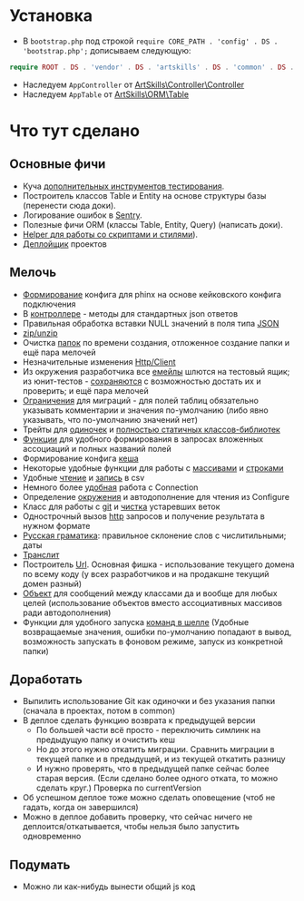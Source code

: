 # Установка
* В `bootstrap.php` под строкой `require CORE_PATH . 'config' . DS . 'bootstrap.php';` дописываем следующую: 
```php
require ROOT . DS . 'vendor' . DS . 'artskills' . DS . 'common' . DS . 'src' . DS . 'config' . DS . 'bootstrap.php';
```
* Наследуем `AppController` от [ArtSkills\Controller\Controller](src/Controller/Controller.php)
* Наследуем `AppTable` от [ArtSkills\ORM\Table](src/ORM/Table.php)

# Что тут сделано

## Основные фичи
* Куча [дополнительных инструментов тестирования](src/TestSuite).
* Построитель классов Table и Entity на основе структуры базы (перенести сюда доки).
* Логирование ошибок в [Sentry](src/Log/Engine).
* Полезные фичи ORM (классы Table, Entity, Query) (написать доки).
* [Helper для работы со скриптами и стилями](src/View/Helper/AssetHelper.md)).
* [Деплойщик](src/Lib/Deployer.md) проектов

## Мелочь
* [Формирование](src/config/phinx.php) конфига для phinx на основе кейковского конфига подключения
* В [контроллере](src/Controller/Controller.php) - методы для стандартных json ответов
* Правильная обработка вставки NULL значений в поля типа [JSON](src/Database/Type/JsonType.php)
* [zip/unzip](src/Filesystem/File.php)
* Очистка [папок](src/Filesystem/Folder.php) по времени создания, отложенное создание папки и ещё пара мелочей
* Незначительные изменения [Http/Client](src/Http/Client.php)
* Из окружения разработчика все [емейлы](src/Mailer/Email.php) шлются на тестовый ящик; из юнит-тестов - [сохраняются](src/Mailer/Transport/TestEmailTransport.php) с возможностью достать их и проверить; и ещё пара мелочей
* [Ограничения](src/Phinx/Db/Table.php) для миграций - для полей таблиц обязательно указывать комментарии и значения по-умолчанию (либо явно указывать, что по-умолчанию значений нет)
* Трейты для [одиночек](src/Traits/Singleton.php) и [полностью статичных классов-библиотек](src/Traits/Library.php)
* [Функции](src/config/functions.php) для удобного формирования в запросах вложенных ассоциаций и полных названий полей
* Формирование конфига [кеша](src/Lib/AppCache.php)
* Некоторые удобные функции для работы с [массивами](src/Lib/Arrays.php) и [строками](src/Lib/Strings.php)
* Удобные [чтение](src/Lib/CsvReader.php) и [запись](src/Lib/CsvWriter.php) в csv
* Немного более [удобная](src/Lib/DB.php) работа с Connection
* Определение [окружения](src/Lib/Env.php) и автодополнение для чтения из Configure
* Класс для работы с [git](src/Lib/Git.php) и [чистка](src/Lib/GitBranchTrim.php) устаревших веток
* Однострочный вызов [http](src/Lib/Http.php) запросов и получение результата в нужном формате
* [Русская граматика](src/Lib/RusGram.php): правильное склонение слов с числитильными; даты
* [Транслит](src/Lib/Translit.php)
* Построитель [Url](src/Lib/Url.php). Основная фишка - использование текущего домена по всему коду (у всех разработчиков и на продакшне текущий домен разный)
* [Объект](src/Lib/ValueObject.php) для сообщений между классами да и вообще для любых целей (использование объектов вместо ассоциативных массивов ради автодополнения)
* Функции для удобного запуска [команд в шелле](src/Lib/Shell.php) (Удобные возвращаемые значения, ошибки по-умолчанию попадают в вывод, возможность запускать в фоновом режиме, запуск из конкретной папки)

 
 
 ## Доработать
* Выпилить использование Git как одиночки и без указания папки (сначала в проектах, потом в common)
* В деплое сделать функцию возврата к предыдущей версии
  * По большей части всё просто - переключить симлинк на предыдущую папку и очистить кеш
  * Но до этого нужно откатить миграции. Сравнить миграции в текущей папке и в предыдущей, и из текущей откатить разницу
  * И нужно проверять, что в предыдущей папке сейчас более старая версия. (Если сделано более одного отката, то можно сделать круг.) Проверка по currentVersion
* Об успешном деплое тоже можно сделать оповещение (чтоб не гадать, когда он завершился)
* Можно в деплое добавить проверку, что сейчас ничего не деплоится/откатывается, чтобы нельзя было запустить одновременно  

## Подумать
* Можно ли как-нибудь вынести общий js код